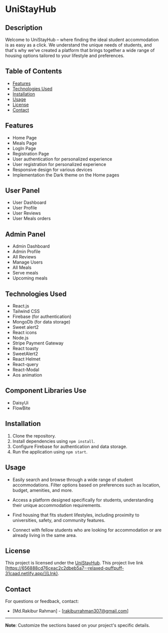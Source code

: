# UniStayHub

## Description
Welcome to UniStayHub – where finding the ideal student accommodation is as easy as a click. We understand the unique needs of students, and that's why we've created a platform that brings together a wide range of housing options tailored to your lifestyle and preferences.

## Table of Contents
- [Features](#features)
- [Technologies Used](#technologies-used)
- [Installation](#installation)
- [Usage](#usage)
- [License](#license)
- [Contact](#contact)

## Features

- Home Page
- Meals Page
- LogIn Page
- Registration Page
- User authentication for personalized experience
- User registration for personalized experience
- Responsive design for various devices
- Implementation the Dark theme on the Home pages

## User Panel

- User Dashboard
- User Profile
- User Reviews 
- User Meals orders

## Admin Panel
- Admin Dashboard
- Admin Profile
- All Reviews 
- Manage Users
- All Meals
- Serve meals
- Upcoming meals



## Technologies Used
- React.js
- Tailwind CSS
- Firebase (for authentication)
- MongoDb (for data storage)
- Sweet alert2
- React icons
- Node.js
- Stripe Payment Gateway
- React toasty
- SweetAlert2
- React Helmet
- React-query
- React-Modal
- Aos animation

## Component Libraries Use
- DaisyUi 
- FlowBite

## Installation
1. Clone the repository.
2. Install dependencies using `npm install`.
3. Configure Firebase for authentication and data storage.
4. Run the application using `npm start`.

## Usage
- Easily search and browse through a wide range of student accommodations.
Filter options based on preferences such as location, budget, amenities, and more.

- Access a platform designed specifically for students, understanding their unique accommodation requirements.

- Find housing that fits student lifestyles, including proximity to universities, safety, and community features.

- Connect with fellow students who are looking for accommodation or are already living in the same area.

## License
This project is licensed under the [UniStayHub](LICENSE).
This project live link [https://656888cd76ceac2c2dbeb5a7--relaxed-puffpuff-31caad.netlify.app/](LInk).

## Contact
For questions or feedback, contact:
- [Md.Rakibur Rahman] - [rakiburrahman307@gmail.com]


---
**Note**: Customize the sections based on your project's specific details.
